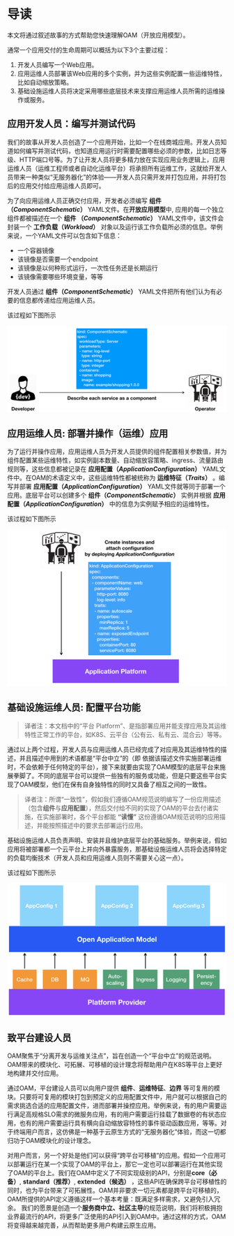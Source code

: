 # 导读

本文将通过叙述故事的方式帮助您快速理解OAM（开放应用模型）。

通常一个应用交付的生命周期可以概括为以下3个主要过程：

1. 开发人员编写一个Web应用。
2. 应用运维人员部署该Web应用的多个实例，并为这些实例配置一些运维特性，比如自动缩放策略。
3. 基础设施运维人员将决定采用哪些底层技术来支撑应用运维人员所需的运维操作或服务。

## 应用开发人员：编写并测试代码

我们的故事从开发人员创造了一个应用开始，比如一个在线商城应用。开发人员知道如何编写并测试代码，也知道应用运行时需要配置哪些必须的参数，比如日志等级、HTTP端口号等。为了让开发人员将更多精力放在实现应用业务逻辑上，应用运维人员（运维工程师或者自动化运维平台）将承担所有运维工作，这就给开发人员带来一种类似“无服务器化”的体验——开发人员只需开发并打包应用，并将打包后的应用交付给应用运维人员即可。

为了向应用运维人员正确交付应用，开发者必须编写 **组件 （_ComponentSchematic_）** YAML文件。在**开放应用模型**中, 应用的每一个独立组件都被描述在一个 **组件 （_ComponentSchematic_）** YAML文件中，该文件会封装一个 **工作负载（_Workload_）** 对象以及运行该工作负载所必须的信息。举例来说，一个YAML文件可以包含如下信息：
- 一个容器镜像
- 该镜像是否需要一个endpoint
- 该镜像是以何种形式运行，一次性任务还是长期运行
- 该镜像需要哪些环境变量，等等

开发人员通过 **组件（_ComponentSchematic_）** YAML文件把所有他们认为有必要的信息都传递给应用运维人员。

该过程如下图所示

![alt](../../assets/dev2ops.png)

## 应用运维人员: 部署并操作（运维）应用

为了运行并操作应用，应用运维人员为开发人员提供的组件配置相关参数值，并为组件配置某些运维特性，如实例副本数量、自动缩放容策略、ingress、流量路由规则等，这些信息都被记录在 **应用配置（_ApplicationConfiguration_）** YAML文件中。在OAM的术语定义中，这些运维特性都被统称为 **运维特征（_Traits_）** 。编写并部署 **应用配置（_ApplicationConfiguration_）** YAML文件就等同于部署一个应用。底层平台可以创建多个 **组件（_ComponentSchematic_）** 实例并根据 **应用配置（_ApplicationConfiguration_）** 中的信息为实例赋予相应的运维特性。

该过程如下图所示

![alt](../../assets/ops-deploy-app.png)

## 基础设施运维人员: 配置平台功能

> 译者注：本文档中的“平台 Platform”、是指部署应用并能支撑应用及其运维特性正常工作的平台，如K8S、云平台（公有云、私有云、混合云）等等。

通过以上两个过程，开发人员与应用运维人员已经完成了对应用及其运维特性的描述，并且描述中用到的术语都是“平台中立”的（即 依据该描述文件实施部署运维时，不会依赖于任何特定的平台），接下来就要由实现了OAM模型的底层平台来施展拳脚了。不同的底层平台可以提供一些独有的服务或功能，但是只要这些平台实现了OAM模型，他们在保有自身独特性的同时又具备了相互之间的一致性。

>译者注：所谓“一致性”，假如我们遵循OAM规范说明编写了一份应用描述（包含**组件**与**应用配置**），然后交付给不同的实现了OAM的平台去付诸实施，在实施部署时，各个平台都能 **“读懂”** 这份遵循OAM规范说明的应用描述，并能按照描述中的要求去部署运行应用。

基础设施运维人员负责声明、安装并且维护底层平台的基础服务。举例来说，假如应用将被部署都一个云平台上并向外暴露服务，那基础设施运维人员将会选择特定的负载均衡技术（开发人员和应用运维人员则不需要关心这一点）。

该过程如下图所示

![alt](../../assets/platform_arch.png)


## 致平台建设人员

OAM聚焦于“分离开发与运维关注点”，旨在创造一个“平台中立”的规范说明。OAM带来的模块化、可拓展、可移植的设计理念将帮助用户在K8S等平台上更好地构建并交付应用。

通过OAM，平台建设人员可以向用户提供 **组件**、**运维特征**、**边界** 等可复用的模块。只要将可复用的模块打包到预定义的应用配置文件中，用户就可以根据自己的需求挑选合适的应用配置文件，进而部署并操控应用。举例来说，有的用户需要运行满足高规格SLO需求的微服务应用，有的用户需要运行挂载了数据卷的有状态应用，也有的用户需要运行具有横向自动缩放容特性的事件驱动函数应用，等等。对于终端用户而言，这仿佛是一种基于云原生方式的“无服务器化”体验，而这一切都归功于OAM模块化的设计理念。

对用户而言，另一个好处是他们可以获得“跨平台可移植”的应用。假如一个应用可以部署运行在某一个实现了OAM的平台上，那它一定也可以部署运行在其他实现了OAM的平台上。我们在OAM中定义了不同实现级别的API，分别是**core（必备）**, **standard（推荐）**, **extended（候选）** ，这些API在确保跨平台可移植性的同时，也为平台带来了可拓展性。OAM并非要求一切元素都是跨平台可移植的，OAM所提供的API定义遵循这样一个基本考量：既满足多样需求，又避免引入冗余。 我们的愿景是创造一个**服务商中立、社区主导**的规范说明，我们将积极拥抱业界最流行的API，将更多广泛使用的API引入到OAM中。通过这样的方式，OAM将变得越来越完善，从而帮助更多用户构建云原生应用。
